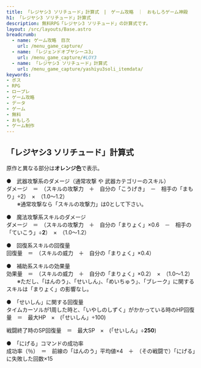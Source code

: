 ```yaml
---
title: 「レジヤシ3 ソリチュード」計算式　|　ゲーム攻略　｜　おもしろゲーム神殿
h1: 「レジヤシ3 ソリチュード」計算式
description: 無料RPG「レジヤシ3 ソリチュード」の計算式です。
layout: /src/layouts/Base.astro
breadcrumb:
  - name: ゲーム攻略　目次
    url: /menu_game_capture/
  - name: 「レジェンドオブヤシーユ3」
    url: /menu_game_capture/#LOY3
  - name: 「レジヤシ3 ソリチュード」計算式
    url: /menu_game_capture/yashiyu3soli_itemdata/
keywords:
- ボス
- RPG
- ロープレ
- ゲーム攻略
- データ
- ゲーム
- 無料
- おもしろ
- ゲーム制作
---
```


## 「レジヤシ3 ソリチュード」計算式

原作と異なる部分は**オレンジ色**で表示。  
  
●　武器攻撃系のダメージ（通常攻撃 や 武器カテゴリーのスキル）  
ダメージ　＝　（スキルの攻撃力　＋　自分の「こうげき」　－　相手の「まもり」÷2）　×　（1.0～1.2）  
　　※通常攻撃なら「スキルの攻撃力」は0として下さい。  
  
●　魔法攻撃系スキルのダメージ  
ダメージ　＝　（スキルの攻撃力　＋　自分の「まりょく」×0.6　－　相手の「ていこう」÷**2**）　×　（1.0～1.2）  
  
●　回復系スキルの回復量  
回復量　＝　（スキルの威力　＋　自分の「まりょく」×0.4）  
  
●　補助系スキルの効果量  
効果量　＝　（スキルの威力　＋　自分の「まりょく」×0.2）　×　（1.0～1.2）  
　　※ただし、「はんのう」、「せいしん」、「めいちゅう」、「ブレーク」に関するスキルは「まりょく」の影響なし。  
  
●　「せいしん」に関する回復量  
タイムカーソルが1周した時と、「いやしのしずく」がかかっている時のHP回復量　＝　最大HP　×　(「せいしん」÷100)  
  
戦闘終了時のSP回復量　＝　最大SP　×　(「せいしん」÷**250**)  
  
●　「にげる」コマンドの成功率  
成功率（％）　＝　前線の「はんのう」平均値×4　＋　（その戦闘で）「にげる」に失敗した回数×15